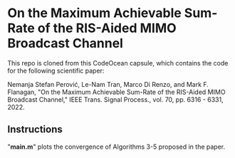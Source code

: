 # On the Maximum Achievable Sum-Rate of the RIS-Aided MIMO Broadcast Channel
This repo is cloned from this CodeOcean capsule, which contains the code for the following scientific paper:

Nemanja Stefan Perović, Le-Nam Tran, Marco Di Renzo, and Mark F. Flanagan, "On the Maximum Achievable Sum-Rate of the RIS-Aided MIMO Broadcast Channel," IEEE Trans. Signal Process.,  vol. 70, pp. 6316 - 6331, 2022.

## Instructions
"**main.m**" plots the convergence of Algorithms 3-5 proposed in the paper.
